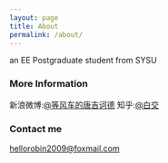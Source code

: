 ```yaml
---
layout: page
title: About
permalink: /about/
---
```


an EE Postgraduate student from SYSU

### More Information

新浪微博:[@等风车的唐吉诃德](http://weibo.com/1747740347/profile?topnav=1&wvr=6)
知乎:[@白交](http://www.zhihu.com/people/bai-jiao-91)


### Contact me

[hellorobin2009@foxmail.com](mailto:email@domain.com)
